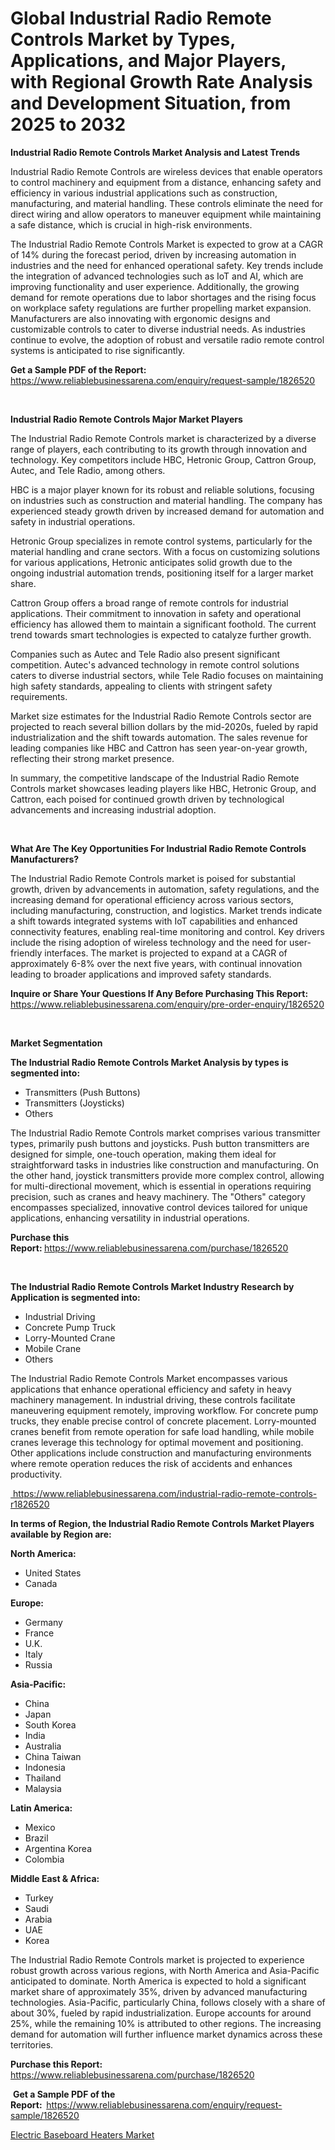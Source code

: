 <p><h1>Global Industrial Radio Remote Controls Market by Types, Applications, and Major Players, with Regional Growth Rate Analysis and Development Situation, from 2025 to 2032</h1></p><p><strong>Industrial Radio Remote Controls Market Analysis and Latest Trends</strong></p>
<p><p>Industrial Radio Remote Controls are wireless devices that enable operators to control machinery and equipment from a distance, enhancing safety and efficiency in various industrial applications such as construction, manufacturing, and material handling. These controls eliminate the need for direct wiring and allow operators to maneuver equipment while maintaining a safe distance, which is crucial in high-risk environments. </p><p>The Industrial Radio Remote Controls Market is expected to grow at a CAGR of 14% during the forecast period, driven by increasing automation in industries and the need for enhanced operational safety. Key trends include the integration of advanced technologies such as IoT and AI, which are improving functionality and user experience. Additionally, the growing demand for remote operations due to labor shortages and the rising focus on workplace safety regulations are further propelling market expansion. Manufacturers are also innovating with ergonomic designs and customizable controls to cater to diverse industrial needs. As industries continue to evolve, the adoption of robust and versatile radio remote control systems is anticipated to rise significantly.</p></p>
<p><strong>Get a Sample PDF of the Report:&nbsp;</strong> <a href="https://www.reliablebusinessarena.com/enquiry/request-sample/1826520?utm_campaign=2458&utm_medium=2&utm_source=Github&utm_content=ia&utm_term=18022025&utm_id=industrial-radio-remote-controls">https://www.reliablebusinessarena.com/enquiry/request-sample/1826520</a></p>
<p>&nbsp;</p>
<p><strong>Industrial Radio Remote Controls Major Market Players</strong></p>
<p><p>The Industrial Radio Remote Controls market is characterized by a diverse range of players, each contributing to its growth through innovation and technology. Key competitors include HBC, Hetronic Group, Cattron Group, Autec, and Tele Radio, among others.</p><p>HBC is a major player known for its robust and reliable solutions, focusing on industries such as construction and material handling. The company has experienced steady growth driven by increased demand for automation and safety in industrial operations.</p><p>Hetronic Group specializes in remote control systems, particularly for the material handling and crane sectors. With a focus on customizing solutions for various applications, Hetronic anticipates solid growth due to the ongoing industrial automation trends, positioning itself for a larger market share.</p><p>Cattron Group offers a broad range of remote controls for industrial applications. Their commitment to innovation in safety and operational efficiency has allowed them to maintain a significant foothold. The current trend towards smart technologies is expected to catalyze further growth.</p><p>Companies such as Autec and Tele Radio also present significant competition. Autec's advanced technology in remote control solutions caters to diverse industrial sectors, while Tele Radio focuses on maintaining high safety standards, appealing to clients with stringent safety requirements.</p><p>Market size estimates for the Industrial Radio Remote Controls sector are projected to reach several billion dollars by the mid-2020s, fueled by rapid industrialization and the shift towards automation. The sales revenue for leading companies like HBC and Cattron has seen year-on-year growth, reflecting their strong market presence.</p><p>In summary, the competitive landscape of the Industrial Radio Remote Controls market showcases leading players like HBC, Hetronic Group, and Cattron, each poised for continued growth driven by technological advancements and increasing industrial adoption.</p></p>
<p>&nbsp;</p>
<p><strong>What Are The Key Opportunities For Industrial Radio Remote Controls Manufacturers?</strong></p>
<p><p>The Industrial Radio Remote Controls market is poised for substantial growth, driven by advancements in automation, safety regulations, and the increasing demand for operational efficiency across various sectors, including manufacturing, construction, and logistics. Market trends indicate a shift towards integrated systems with IoT capabilities and enhanced connectivity features, enabling real-time monitoring and control. Key drivers include the rising adoption of wireless technology and the need for user-friendly interfaces. The market is projected to expand at a CAGR of approximately 6-8% over the next five years, with continual innovation leading to broader applications and improved safety standards.</p></p>
<p><strong>Inquire or Share Your Questions If Any Before Purchasing This Report:</strong> <a href="https://www.reliablebusinessarena.com/enquiry/pre-order-enquiry/1826520?utm_campaign=2458&utm_medium=2&utm_source=Github&utm_content=ia&utm_term=18022025&utm_id=industrial-radio-remote-controls">https://www.reliablebusinessarena.com/enquiry/pre-order-enquiry/1826520</a></p>
<p>&nbsp;</p>
<p><strong>Market Segmentation</strong></p>
<p><strong>The Industrial Radio Remote Controls Market Analysis by types is segmented into:</strong></p>
<p><ul><li>Transmitters (Push Buttons)</li><li>Transmitters (Joysticks)</li><li>Others</li></ul></p>
<p><p>The Industrial Radio Remote Controls market comprises various transmitter types, primarily push buttons and joysticks. Push button transmitters are designed for simple, one-touch operation, making them ideal for straightforward tasks in industries like construction and manufacturing. On the other hand, joystick transmitters provide more complex control, allowing for multi-directional movement, which is essential in operations requiring precision, such as cranes and heavy machinery. The "Others" category encompasses specialized, innovative control devices tailored for unique applications, enhancing versatility in industrial operations.</p></p>
<p><strong>Purchase this Report:&nbsp;</strong><a href="https://www.reliablebusinessarena.com/purchase/1826520?utm_campaign=2458&utm_medium=2&utm_source=Github&utm_content=ia&utm_term=18022025&utm_id=industrial-radio-remote-controls">https://www.reliablebusinessarena.com/purchase/1826520</a></p>
<p>&nbsp;</p>
<p><strong>The Industrial Radio Remote Controls Market Industry Research by Application is segmented into:</strong></p>
<p><ul><li>Industrial Driving</li><li>Concrete Pump Truck</li><li>Lorry-Mounted Crane</li><li>Mobile Crane</li><li>Others</li></ul></p>
<p><p>The Industrial Radio Remote Controls Market encompasses various applications that enhance operational efficiency and safety in heavy machinery management. In industrial driving, these controls facilitate maneuvering equipment remotely, improving workflow. For concrete pump trucks, they enable precise control of concrete placement. Lorry-mounted cranes benefit from remote operation for safe load handling, while mobile cranes leverage this technology for optimal movement and positioning. Other applications include construction and manufacturing environments where remote operation reduces the risk of accidents and enhances productivity.</p></p>
<p><a href="https://www.reliablebusinessarena.com/industrial-radio-remote-controls-r1826520?utm_campaign=2458&utm_medium=2&utm_source=Github&utm_content=ia&utm_term=18022025&utm_id=industrial-radio-remote-controls">&nbsp;https://www.reliablebusinessarena.com/industrial-radio-remote-controls-r1826520</a></p>
<p><strong>In terms of Region, the Industrial Radio Remote Controls Market Players available by Region are:</strong></p>
<p>
    <p> <strong> North America: </strong>
        <ul>
            <li>United States</li>
            <li>Canada</li>
        </ul>
        </p> 
    <p> <strong> Europe: </strong>
        <ul>
            <li>Germany</li>
            <li>France</li>
            <li>U.K.</li>
            <li>Italy</li>
            <li>Russia</li>
        </ul>
        </p> 
    <p> <strong> Asia-Pacific: </strong>
        <ul>
            <li>China</li>
            <li>Japan</li>
            <li>South Korea</li>
            <li>India</li>
            <li>Australia</li>
            <li>China Taiwan</li>
            <li>Indonesia</li>
            <li>Thailand</li>
            <li>Malaysia</li>
        </ul>
        </p> 
    <p> <strong> Latin America: </strong>
        <ul>
            <li>Mexico</li>
            <li>Brazil</li>
            <li>Argentina Korea</li>
            <li>Colombia</li>
        </ul>
        </p> 
    <p> <strong> Middle East & Africa: </strong>
        <ul>
            <li>Turkey</li>
            <li>Saudi</li>
            <li>Arabia</li>
            <li>UAE</li>
            <li>Korea</li>
        </ul>
    </p>
    </p>
<p><p>The Industrial Radio Remote Controls market is projected to experience robust growth across various regions, with North America and Asia-Pacific anticipated to dominate. North America is expected to hold a significant market share of approximately 35%, driven by advanced manufacturing technologies. Asia-Pacific, particularly China, follows closely with a share of about 30%, fueled by rapid industrialization. Europe accounts for around 25%, while the remaining 10% is attributed to other regions. The increasing demand for automation will further influence market dynamics across these territories.</p></p>
<p><strong>Purchase this Report: </strong><a href="https://www.reliablebusinessarena.com/purchase/1826520?utm_campaign=2458&utm_medium=2&utm_source=Github&utm_content=ia&utm_term=18022025&utm_id=industrial-radio-remote-controls">https://www.reliablebusinessarena.com/purchase/1826520</a></p>
<p>&nbsp;<strong>Get a Sample PDF of the Report:&nbsp;&nbsp;</strong><a href="https://www.reliablebusinessarena.com/enquiry/request-sample/1826520?utm_campaign=2458&utm_medium=2&utm_source=Github&utm_content=ia&utm_term=18022025&utm_id=industrial-radio-remote-controls">https://www.reliablebusinessarena.com/enquiry/request-sample/1826520</a></p>
<p><strong></strong></p>
<p><p><a href="https://github.com/nabadeneme/Market-Research-Report-List-1/blob/main/electric-baseboard-heaters-market.md?utm_campaign=2458&utm_medium=2&utm_source=Github&utm_content=ia&utm_term=18022025&utm_id=industrial-radio-remote-controls">Electric Baseboard Heaters Market</a></p></p>